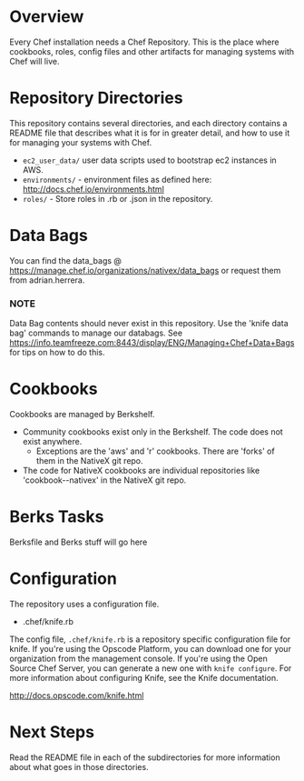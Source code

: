 Overview
========

Every Chef installation needs a Chef Repository. This is the place where cookbooks, roles, config files and other artifacts for managing systems with Chef will live.

Repository Directories
======================

This repository contains several directories, and each directory contains a README file that describes what it is for in greater detail, and how to use it for managing your systems with Chef.

* `ec2_user_data/` user data scripts used to bootstrap ec2 instances in AWS.
* `environments/` - environment files as defined here: http://docs.chef.io/environments.html
* `roles/` - Store roles in .rb or .json in the repository.

Data Bags
==========

You can find the data_bags @ https://manage.chef.io/organizations/nativex/data_bags or request them from adrian.herrera.

### NOTE
Data Bag contents should never exist in this repository. Use the 'knife data bag' commands to manage our databags.
See https://info.teamfreeze.com:8443/display/ENG/Managing+Chef+Data+Bags for tips on how to do this.

Cookbooks
=========

Cookbooks are managed by Berkshelf. 

- Community cookbooks exist only in the Berkshelf. The code does not exist anywhere.
  - Exceptions are the 'aws' and 'r' cookbooks. There are 'forks' of them in the NativeX git repo.
- The code for NativeX cookbooks are individual repositories like 'cookbook-<name>-nativex' in the NativeX git repo.

Berks Tasks
==========
 Berksfile and Berks stuff will go here

Configuration
=============

The repository uses a configuration file.

* .chef/knife.rb

The config file, `.chef/knife.rb` is a repository specific configuration file for knife. If you're using the Opscode Platform, you can download one for your organization from the management console. If you're using the Open Source Chef Server, you can generate a new one with `knife configure`. For more information about configuring Knife, see the Knife documentation.

http://docs.opscode.com/knife.html

Next Steps
==========

Read the README file in each of the subdirectories for more information about what goes in those directories.
